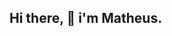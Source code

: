 ## Hi there, 👋 i'm Matheus.

<!--
**MatheusUsb/MatheusUsb** is a ✨ _special_ ✨ repository because its `README.md` (this file) appears on your GitHub profile.

## 📊 My GitHub Stats

![MatheusUsb GitHub stats](https://github-readme-stats.vercel.app/api?username=MatheusUsb&show_icons=true&theme=radical)
## 👨‍💻 Most Used Languages

![Top Languages](https://github-readme-stats.vercel.app/api/top-langs/?username=MatheusUsb&layout=compact&theme=radical)
